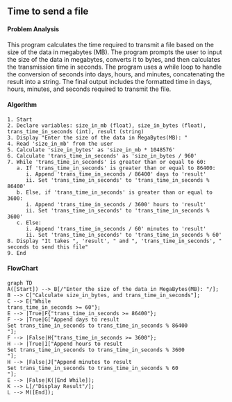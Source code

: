 ## Time to send a file

#### Problem Analysis

This program calculates the time required to transmit a file based on the size of the data in megabytes (MB). The program prompts the user to input the size of the data in megabytes, converts it to bytes, and then calculates the transmission time in seconds. The program uses a while loop to handle the conversion of seconds into days, hours, and minutes, concatenating the result into a string. The final output includes the formatted time in days, hours, minutes, and seconds required to transmit the file.

#### Algorithm
    1. Start
    2. Declare variables: size_in_mb (float), size_in_bytes (float), trans_time_in_seconds (int), result (string)
    3. Display "Enter the size of the data in MegaBytes(MB): "
    4. Read 'size_in_mb' from the user
    5. Calculate 'size_in_bytes' as 'size_in_mb * 1048576'
    6. Calculate 'trans_time_in_seconds' as 'size_in_bytes / 960'
    7. While 'trans_time_in_seconds' is greater than or equal to 60:
       a. If 'trans_time_in_seconds' is greater than or equal to 86400:
          i. Append 'trans_time_in_seconds / 86400' days to 'result'
          ii. Set 'trans_time_in_seconds' to 'trans_time_in_seconds % 86400'
       b. Else, if 'trans_time_in_seconds' is greater than or equal to 3600:
          i. Append 'trans_time_in_seconds / 3600' hours to 'result'
          ii. Set 'trans_time_in_seconds' to 'trans_time_in_seconds % 3600'
       c. Else:
          i. Append 'trans_time_in_seconds / 60' minutes to 'result'
          ii. Set 'trans_time_in_seconds' to 'trans_time_in_seconds % 60'
    8. Display "It takes ", 'result', " and ", 'trans_time_in_seconds', " seconds to send this file"
    9. End
#### FlowChart

```mermaid
graph TD
A([Start]) --> B[/"Enter the size of the data in MegaBytes(MB): "/];
B --> C["Calculate size_in_bytes, and trans_time_in_seconds"];
C --> E{"While
trans_time_in_seconds >= 60"};
E --> |True|F{"trans_time_in_seconds >= 86400"};
F --> |True|G["Append days to result
Set trans_time_in_seconds to trans_time_in_seconds % 86400
"];
F --> |False|H{"trans_time_in_seconds >= 3600"};
H --> |True|I["Append hours to result
Set trans_time_in_seconds to trans_time_in_seconds % 3600
"];
H --> |False|J["Append minutes to result
Set trans_time_in_seconds to trans_time_in_seconds % 60
"];
E --> |False|K([End While]);
K --> L[/"Display Result"/];
L --> M([End]);
```
